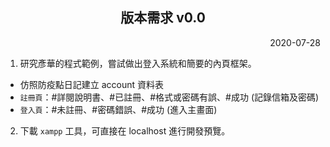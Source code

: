 <h2 align="center">版本需求 v0.0</h2>

<p align="right">2020-07-28</p>

1. 研究彥華的程式範例，嘗試做出登入系統和簡要的內頁框架。
- 仿照防疫點日記建立 account 資料表
- `註冊頁`：#詳閱說明書、#已註冊、#格式或密碼有誤、#成功 (記錄信箱及密碼)
- `登入頁`：#未註冊、#密碼錯誤、#成功 (進入主畫面)
2. 下載 `xampp` 工具，可直接在 localhost 進行開發預覽。
